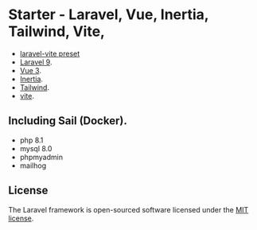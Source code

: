 # Starter - Laravel, Vue, Inertia, Tailwind, Vite,

-   [laravel-vite preset](https://laravel-vite.dev/)
-   [Laravel 9](https://laravel.com).
-   [Vue 3](https://vuejs.org/).
-   [Inertia](https://inertiajs.com/).
-   [Tailwind](https://tailwindcss.com/).
-   [vite](https://vitejs.dev/).

## Including Sail (Docker).

-   php 8.1
-   mysql 8.0
-   phpmyadmin
-   mailhog

## License

The Laravel framework is open-sourced software licensed under the [MIT license](https://opensource.org/licenses/MIT).
